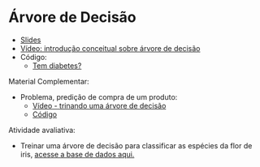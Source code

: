# Árvore de Decisão 
* [Slides](https://docs.google.com/presentation/d/1IOQGZS21VcNK8GHDCT5IoaeOPbEBEtSYGcZr-Lm7AxQ/edit?usp=sharing)
* [Vídeo: introdução conceitual sobre árvore de decisão](https://youtu.be/UktH9kZm-w0) 
* Código:
  * [Tem diabetes?](https://colab.research.google.com/drive/1ISIObTt9PCeW950jotNgRWkjmdhdMfcN?usp=sharing)
 
Material Complementar:
* Problema, predição de compra de um produto:
  * [Vídeo - trinando uma árvore de decisão](https://youtu.be/NWqdl3vw5YE)
  * [Código](https://colab.research.google.com/drive/1YVy68Eo9Mf5r5qijp7orxFxjUNTsc6Q3?usp=sharing)
  

Atividade avaliativa:
* Treinar uma árvore de decisão para classificar as espécies da flor de iris, [acesse a base de dados aqui.](https://raw.githubusercontent.com/ect-info/ml/master/dados/Iris.csv)  
